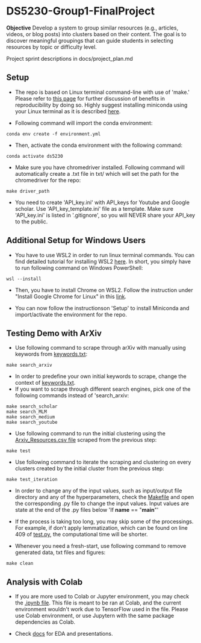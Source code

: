 # DS5230-Group1-FinalProject

**Objective**
Develop a system to group similar resources (e.g., articles, videos, or blog posts) into clusters
based on their content. The goal is to discover meaningful groupings that can guide students in
selecting resources by topic or difficulty level.

Project sprint descriptions in docs/project_plan.md

## Setup
- The repo is based on Linux terminal command-line with use of 'make.' Please refer to [this page](https://github.com/ds5110/git-intro/blob/main/setup.md) for further discussion of benefits in reproducibility by doing so. Highly suggest installing miniconda using your Linux terminal as it is described [here](https://www.anaconda.com/docs/getting-started/miniconda/install).


- Following command will import the conda environment:
```
conda env create -f environment.yml
```

- Then, activate the conda environment with the following command:
```
conda activate ds5230
```

- Make sure you have chromedriver installed. Following command will automatically create a .txt file in txt/ which will set the path for the chromedriver for the repo:
```
make driver_path
```

- You need to create 'API_key.ini' with API_keys for Youtube and Google scholar. Use 'API_key_template.ini' file as a template. Make sure 'API_key.ini' is listed in '.gitignore', so you will NEVER share your API_key to the public.

## Additional Setup for Windows Users
- You have to use WSL2 in order to run linux terminal commands. You can find detailed tutorial for installing WSL2 [here](https://learn.microsoft.com/en-us/windows/wsl/install). In short, you simply have to run following command on Windows PowerShell:
```
wsl --install
```

- Then, you have to install Chrome on WSL2. Follow the instruction under "Install Google Chrome for Linux" in this [link](https://learn.microsoft.com/en-us/windows/wsl/tutorials/gui-apps).

- You can now follow the instructionson 'Setup' to install Miniconda and import/activate the environment for the repo.


## Testing Demo with ArXiv

- Use following command to scrape through arXiv with manually using keywords from [keywords.txt](txt/keywords.txt):
```
make search_arxiv
```
- In order to predefine your own initial keywords to scrape, change the context of [keywords.txt](txt/keywords.txt). 
- If you want to scrape through different search engines, pick one of the following commands instead of 'search_arxiv:
```
make search_scholar
make search_MLM
make search_medium
make search_youtube
```

- Use following command to run the initial clustering using the [Arxiv_Resources.csv file](data/Arxiv_Resources.csv) scraped from the previous step:
```
make test
```

- Use following command to iterate the scraping and clustering on every clusters created by the initial cluster from the previous step:
```
make test_iteration
```

- In order to change any of the input values, such as input/output file directory and any of the hyperparameters, check the [Makefile](Makefile) and open the corresponding .py file to change the input values. Input values are state at the end of the .py files below 'If __name__ == "__main__"'

- If the process is taking too long, you may skip some of the processings. For example, if don't apply lemmatization, which can be found on line 409 of [test.py](src/test.py), the computational time will be shorter.

- Whenever you need a fresh-start, use following command to remove generated data, txt files and figures:
```
make clean
```

## Analysis with Colab
- If you are more used to Colab or Jupyter environment, you may check the [.ipynb file](src/FinalProject(Finalized).ipynb). This file is meant to be ran at Colab, and the current environment wouldn't work due to TensorFlow used in the file. Please use Colab environment, or use Jupytern with the same package dependencies as Colab.

- Check [docs](docs/) for EDA and presentations.